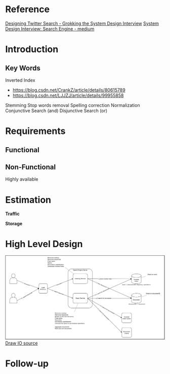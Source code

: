 # Reference
[Designing Twitter Search - Grokking the System Design Interview](https://www.educative.io/courses/grokking-the-system-design-interview/xV9mMjj74gE)
[System Design Interview: Search Engine - medium](https://medium.com/double-pointer/system-design-interview-search-engine-edb66b64fd5e)

# Introduction


## Key Words
Inverted Index
 - https://blog.csdn.net/CrankZ/article/details/80615789
 - https://blog.csdn.net/LJJZJ/article/details/99955858

Stemming
Stop words removal
Spelling correction
Normalization
Conjunctive Search (and)
Disjunctive Search (or)

# Requirements
## **Functional**


## **Non-Functional**
Highly available

# Estimation
**Traffic**


 **Storage**


# High Level Design

![Search Engine](https://raw.githubusercontent.com/lambda826/My-Notebook/master/08%20System%20Design/02%20System%20Design%20Demos/resource/search%20engine.png)
[Draw IO source](https://app.diagrams.net/#G1nZpAJ1gY0EXcrLiRGmfU5tJI6XbDJo0V)





# Follow-up



<!--stackedit_data:
eyJoaXN0b3J5IjpbLTk3ODEwMDQxOCwtOTcwNjQyMDcxLDQ2Mz
Y3ODA4MywxMjQ0MjIzNjkyLC00NzQzODEwNzgsLTEzOTY4Nzgx
MTgsNzMwOTk4MTE2XX0=
-->